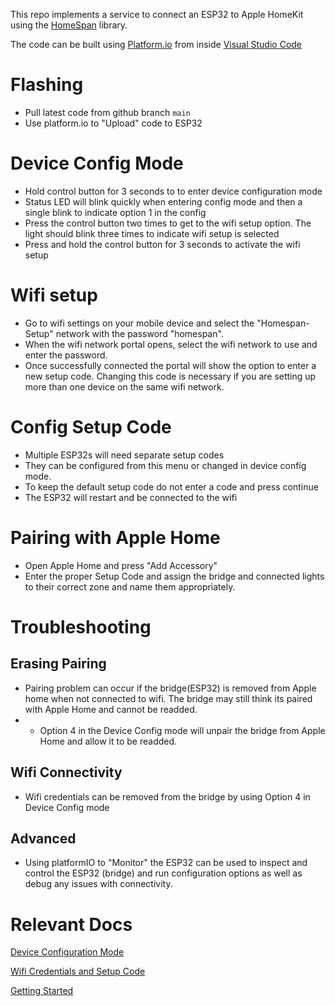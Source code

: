 This repo implements a service to connect an ESP32 to Apple HomeKit using the [HomeSpan](https://github.com/HomeSpan/HomeSpan) library.

The code can be built using [Platform.io](platform.io) from inside [Visual Studio Code](https://code.visualstudio.com)

# Flashing
- Pull latest code from github branch `main` 
- Use platform.io to "Upload" code to ESP32
# Device Config Mode
- Hold control button for 3 seconds to to enter device configuration mode
- Status LED will blink quickly when entering config mode and then a single blink to indicate option 1 in the config
- Press the control button two times to get to the wifi setup option. The light should blink three times to indicate wifi setup is selected
- Press and hold the control button for 3 seconds to activate the wifi setup
# Wifi setup
- Go to wifi settings on your mobile device and select the "Homespan-Setup" network with the password "homespan".
- When the wifi network portal opens, select the wifi network to use and enter the password. 
- Once successfully connected the portal will show the option to enter a new setup code. Changing this code is necessary if you are setting up more than one device on the same wifi network.
# Config Setup Code
- Multiple ESP32s will need separate setup codes
- They can be configured from this menu or changed in device config mode. 
- To keep the default setup code do not enter a code and press continue
- The ESP32 will restart and be connected to the wifi
# Pairing with Apple Home
- Open Apple Home and press "Add Accessory"
- Enter the proper Setup Code and assign the bridge and connected lights to their correct zone and name them appropriately.


# Troubleshooting
## Erasing Pairing
- Pairing problem can occur if the bridge(ESP32) is removed from Apple home when not connected to wifi. The bridge may still think its paired with Apple Home and cannot be readded. 
- - Option 4 in the Device Config mode will unpair the bridge from Apple Home and allow it to be readded.
## Wifi Connectivity
- Wifi credentials can be removed from the bridge by using Option 4 in Device Config mode
## Advanced
- Using platformIO to "Monitor" the ESP32 can be used to inspect and control the ESP32 (bridge) and run configuration options as well as debug any issues with connectivity.


# Relevant Docs
[Device Configuration Mode](https://github.com/HomeSpan/HomeSpan/blob/master/docs/UserGuide.md#device-configuration-mode)

[Wifi Credentials and Setup Code](https://github.com/HomeSpan/HomeSpan/blob/master/docs/UserGuide.md#setting-homespans-wifi-credentials-and-setup-code)

[Getting Started](https://github.com/HomeSpan/HomeSpan/blob/master/docs/GettingStarted.md)